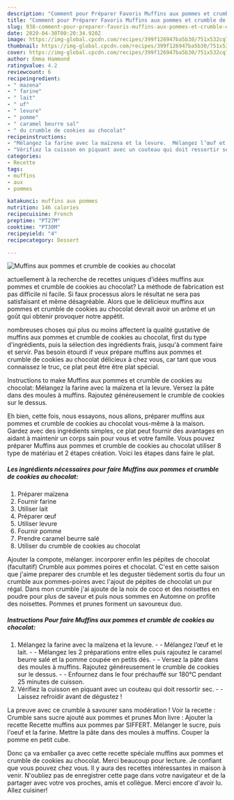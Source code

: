 ```yaml
---
description: "Comment pour Préparer Favoris Muffins aux pommes et crumble de cookies au chocolat"
title: "Comment pour Préparer Favoris Muffins aux pommes et crumble de cookies au chocolat"
slug: 938-comment-pour-preparer-favoris-muffins-aux-pommes-et-crumble-de-cookies-au-chocolat
date: 2020-04-30T00:20:34.920Z
image: https://img-global.cpcdn.com/recipes/399f126947ba5b30/751x532cq70/muffins-aux-pommes-et-crumble-de-cookies-au-chocolat-photo-principale-de-la-recette.jpg
thumbnail: https://img-global.cpcdn.com/recipes/399f126947ba5b30/751x532cq70/muffins-aux-pommes-et-crumble-de-cookies-au-chocolat-photo-principale-de-la-recette.jpg
cover: https://img-global.cpcdn.com/recipes/399f126947ba5b30/751x532cq70/muffins-aux-pommes-et-crumble-de-cookies-au-chocolat-photo-principale-de-la-recette.jpg
author: Emma Hammond
ratingvalue: 4.2
reviewcount: 6
recipeingredient:
- " mazena"
- " farine"
- " lait"
- " uf"
- " levure"
- " pomme"
- " caramel beurre sal"
- " du crumble de cookies au chocolat"
recipeinstructions:
- "Mélangez la farine avec la maïzena et la levure.  Mélangez l’œuf et le lait.  Mélangez les 2 préparations entre elles puis rajoutez le caramel beurre salé et la pomme coupée en petits dés.  Versez la pâte dans des moules à muffins. Rajoutez généreusement le crumble de cookies sur le dessus.  Enfournez dans le four préchauffé sur 180°C pendant 25 minutes de cuisson."
- "Vérifiez la cuisson en piquant avec un couteau qui doit ressortir sec.  Laissez refroidir avant de dégustez !"
categories:
- Recette
tags:
- muffins
- aux
- pommes

katakunci: muffins aux pommes 
nutrition: 146 calories
recipecuisine: French
preptime: "PT27M"
cooktime: "PT30M"
recipeyield: "4"
recipecategory: Dessert

---
```



![Muffins aux pommes et crumble de cookies au chocolat](https://img-global.cpcdn.com/recipes/399f126947ba5b30/751x532cq70/muffins-aux-pommes-et-crumble-de-cookies-au-chocolat-photo-principale-de-la-recette.jpg)

actuellement à la recherche de recettes uniques d'idées muffins aux pommes et crumble de cookies au chocolat? La méthode de fabrication est pas difficile ni facile. Si faux processus alors le résultat ne sera pas satisfaisant et même désagréable. Alors que le délicieux muffins aux pommes et crumble de cookies au chocolat devrait avoir un arôme et un goût qui obtenir provoquer notre appétit.

nombreuses choses qui plus ou moins affectent la qualité gustative de muffins aux pommes et crumble de cookies au chocolat, first du type d'ingrédients, puis la sélection des ingrédients frais, jusqu'à comment faire et servir. Pas besoin étourdi if veux prépare muffins aux pommes et crumble de cookies au chocolat délicieux à chez vous, car tant que vous connaissez le truc, ce plat peut être être plat spécial.

Instructions to make Muffins aux pommes et crumble de cookies au chocolat: Mélangez la farine avec la maïzena et la levure. Versez la pâte dans des moules à muffins. Rajoutez généreusement le crumble de cookies sur le dessus.


Eh bien, cette fois, nous essayons, nous allons, préparer muffins aux pommes et crumble de cookies au chocolat vous-même à la maison. Gardez avec des ingrédients simples, ce plat peut fournir des avantages en aidant à maintenir un corps sain pour vous et votre famille. Vous pouvez préparer Muffins aux pommes et crumble de cookies au chocolat utiliser 8 type de matériau et 2 étapes création. Voici les étapes dans faire le plat.

<!--inarticleads1-->

##### Les ingrédients nécessaires pour faire Muffins aux pommes et crumble de cookies au chocolat:

1. Préparer  maïzena
1. Fournir  farine
1. Utiliser  lait
1. Préparer  œuf
1. Utiliser  levure
1. Fournir  pomme
1. Prendre  caramel beurre salé
1. Utiliser  du crumble de cookies au chocolat


Ajouter la compote, mélanger. incorporer enfin les pépites de chocolat (facultatif) Crumble aux pommes poires et chocolat. C&#39;est en cette saison que j&#39;aime preparer des crumble et les deguster tièdement sortis du four un crumble aux pommes-poires avec l&#39;ajout de pépites de chocolat un pur régal. Dans mon crumble j&#39;ai ajoute de la noix de coco et des noisettes en poudre pour plus de saveur et puis nous sommes en Automne on profite des noisettes. Pommes et prunes forment un savoureux duo. 

<!--inarticleads2-->

##### Instructions Pour faire Muffins aux pommes et crumble de cookies au chocolat:

1. Mélangez la farine avec la maïzena et la levure. -  - Mélangez l’œuf et le lait. -  - Mélangez les 2 préparations entre elles puis rajoutez le caramel beurre salé et la pomme coupée en petits dés. -  - Versez la pâte dans des moules à muffins. Rajoutez généreusement le crumble de cookies sur le dessus. -  - Enfournez dans le four préchauffé sur 180°C pendant 25 minutes de cuisson.
1. Vérifiez la cuisson en piquant avec un couteau qui doit ressortir sec. -  - Laissez refroidir avant de dégustez !


La preuve avec ce crumble à savourer sans modération ! Voir la recette : Crumble sans sucre ajouté aux pommes et prunes Mon livre : Ajouter la recette Recette muffins aux pommes par SIFFERT. Mélanger le sucre, puis l&#39;oeuf et la farine. Mettre la pâte dans des moules à muffins. Couper la pomme en petit cube. 


Donc ça va emballer ça avec cette recette spéciale muffins aux pommes et crumble de cookies au chocolat. Merci beaucoup pour lecture. Je confiant que vous pouvez chez vous. Il y aura des recettes  intéressantes in maison à venir. N'oubliez pas de enregistrer cette page dans votre navigateur et de la partager avec votre vos proches, amis et collègue. Merci encore d'avoir lu. Allez cuisiner!
